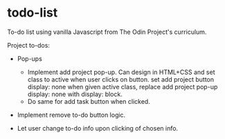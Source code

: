 # todo-list


To-do list using vanilla Javascript from The Odin Project's curriculum.

Project to-dos:

- Pop-ups
    - Implement add project pop-up. Can design in HTML+CSS and set class to active when user clicks on button.
    set add project button display: none when given active class, replace add project pop-up display: none with display: block.
    - Do same for add task button when clicked.

- Implement remove to-do button logic.

- Let user change to-do info upon clicking of chosen info.

